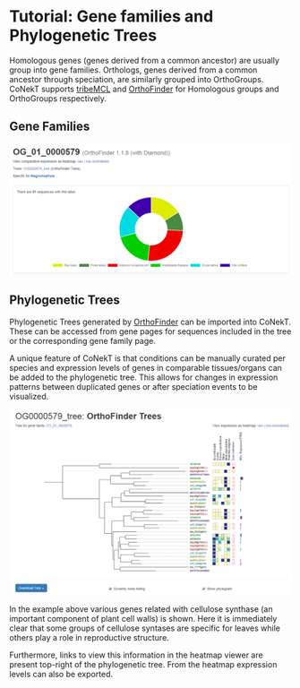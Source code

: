 # Tutorial: Gene families and Phylogenetic Trees

Homologous genes (genes derived from a common ancestor) are usually group into gene families. Orthologs, genes derived
from a common ancestor through speciation, are similarly grouped into OrthoGroups. CoNekT supports 
[tribeMCL](https://www.ncbi.nlm.nih.gov/pubmed/11917018) and [OrthoFinder](https://github.com/davidemms/OrthoFinder) for 
Homologous groups and OrthoGroups respectively.

## Gene Families

![gene family](images/gene_family.png "Gene family") 



## Phylogenetic Trees

Phylogenetic Trees generated by [OrthoFinder](https://github.com/davidemms/OrthoFinder) can be imported into CoNekT. These
can be accessed from gene pages for sequences included in the tree or the corresponding gene family page. 

A unique feature of CoNekT is that conditions can be manually curated per species and expression levels of genes in 
comparable tissues/organs can be added to the phylogenetic tree. This allows for changes in expression patterns between
duplicated genes or after speciation events to be visualized. 

![phylogenetic tree](images/phylo_tree_example.png "Phylogenetic tree example") 

In the example above various genes related with cellulose synthase (an important component of plant cell walls) is shown.
Here it is immediately clear that some groups of cellulose syntases are specific for leaves while others play a role in 
reproductive structure. 

Furthermore, links to view this information in the heatmap viewer are present top-right of the phylogenetic tree. From
the heatmap expression levels can also be exported.